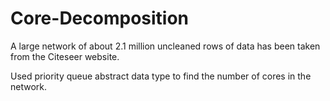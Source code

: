 # Core-Decomposition

A large network of about 2.1 million uncleaned rows of data has been taken from the Citeseer website.

Used priority queue abstract data type to find the number of cores in the network.
